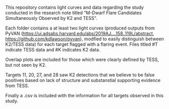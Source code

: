 This repository contains light curves and data regarding the study conducted in the research note titled "M-Dwarf Flare Candidates Simultaneously Observed by K2 and TESS".

Each folder contains a at least two light curves (produced outputs from PyVAN (https://ui.adsabs.harvard.edu/abs/2019AJ....158..119L/abstract, https://github.com/kdlawson/pyvan), modfied to easily distinguish between K2/TESS data) for each target flagged with a flaring event. Files titled #T indicate TESS data and #K indicates K2 data.

Overlap plots are included for those which were clearly defined by TESS, but not seen by K2. 

Targets 11, 20, 27, and 28 saw K2 detections that we believe to be false positives based on lack of structure and substanstial supporting evidence from TESS.

Finally a .csv is included with the information for all targets observed in this study.
